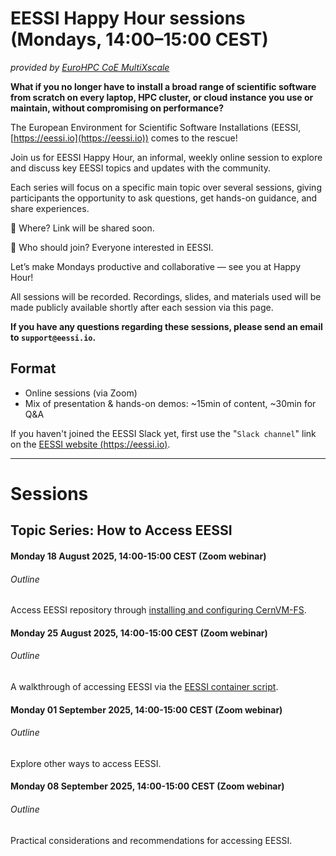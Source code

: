 # EESSI Happy Hour sessions (Mondays, 14:00–15:00 CEST)

_provided by [EuroHPC CoE MultiXscale](https://www.multixscale.eu)_

**What if you no longer have to install a broad range of scientific software from
scratch on every laptop, HPC cluster, or cloud instance you use or maintain,
without compromising on performance?**

The European Environment for Scientific Software Installations (EESSI, [https://eessi.io](https://eessi.io)) comes to the rescue!


Join us for EESSI Happy Hour, an informal, weekly online session to explore and discuss key EESSI topics and updates with the community.

Each series will focus on a specific main topic over several sessions, giving participants the opportunity to ask questions, get hands-on guidance, and share experiences.

🧭 Where? Link will be shared soon.

💬 Who should join? Everyone interested in EESSI.

Let’s make Mondays productive and collaborative — see you at Happy Hour!

All sessions will be recorded. Recordings, slides, and materials used will be made publicly available shortly after each session via this page.

**If you have any questions regarding these sessions, please send an email to `support@eessi.io`.**

## Format

- Online sessions (via Zoom)
- Mix of presentation & hands-on demos: ~15min of content, ~30min for Q&A

If you haven't joined the EESSI Slack yet, first use the "`Slack channel`" link on the [EESSI website (https://eessi.io)](https://eessi.io).

---

# Sessions

## Topic Series: How to Access EESSI

#### Monday 18 August 2025, 14:00-15:00 CEST (Zoom webinar)

###### Outline
Access EESSI repository through [installing and configuring CernVM-FS](../../getting_access/native_installation.md).

#### Monday 25 August 2025, 14:00-15:00 CEST (Zoom webinar)

###### Outline
A walkthrough of accessing EESSI via the [EESSI container script](../../getting_access/eessi_container.md).

#### Monday 01 September 2025, 14:00-15:00 CEST (Zoom webinar)

###### Outline
Explore other ways to access EESSI.

#### Monday 08 September 2025, 14:00-15:00 CEST (Zoom webinar)

###### Outline
Practical considerations and recommendations for accessing EESSI.
